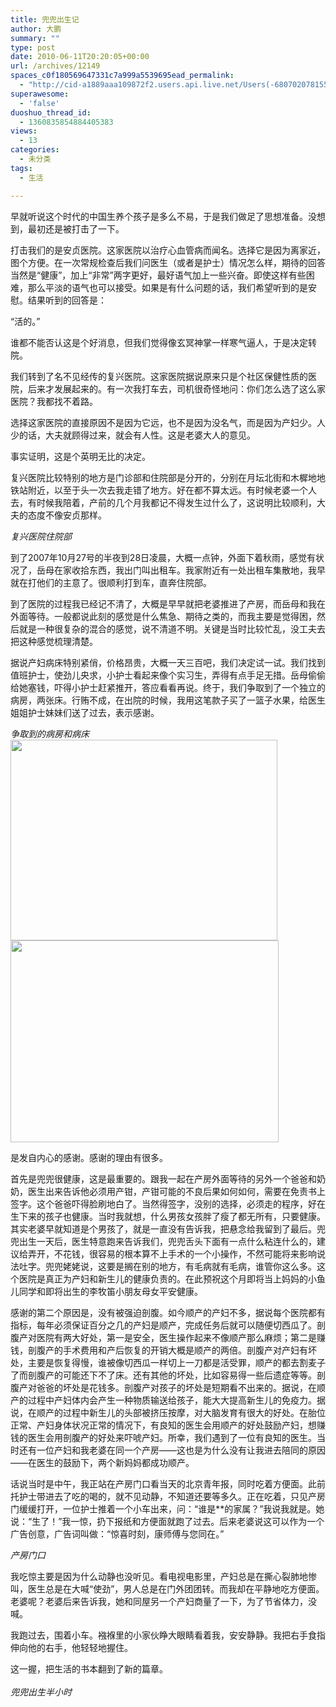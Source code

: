 ```yaml
---
title: 兜兜出生记
author: 大鹏
summary: ""
type: post
date: 2010-06-11T20:20:05+00:00
url: /archives/12149
spaces_c0f180569647331c7a999a5539695ead_permalink:
  - "http://cid-a1889aaa109872f2.users.api.live.net/Users(-6807020781556960526)/Blogs('A1889AAA109872F2!102')/Entries('A1889AAA109872F2!1202')?authkey=7T08dKQfQ0s%24"
superawesome:
  - 'false'
duoshuo_thread_id:
  - 1360835854884405383
views:
  - 13
categories:
  - 未分类
tags:
  - 生活

---
```

<div id="msgcns!A1889AAA109872F2!1202" class="bvMsg">
  早就听说这个时代的中国生养个孩子是多么不易，于是我们做足了思想准备。没想到，最初还是被打击了一下。</p> 
  
  <p>
    打击我们的是安贞医院。这家医院以治疗心血管病而闻名。选择它是因为离家近，图个方便。在一次常规检查后我们问医生（或者是护士）情况怎么样，期待的回答当然是“健康”，加上“非常”两字更好，最好语气加上一些兴奋。即使这样有些困难，那么平淡的语气也可以接受。如果是有什么问题的话，我们希望听到的是安慰。结果听到的回答是：
  </p>
  
  <p>
    “活的。”
  </p>
  
  <p>
    谁都不能否认这是个好消息，但我们觉得像玄冥神掌一样寒气逼人，于是决定转院。
  </p>
  
  <p>
    我们转到了名不见经传的复兴医院。这家医院据说原来只是个社区保健性质的医院，后来才发展起来的。有一次我打车去，司机很奇怪地问：你们怎么选了这么家医院？我都找不着路。
  </p>
  
  <p>
    选择这家医院的直接原因不是因为它远，也不是因为没名气，而是因为产妇少。人少的话，大夫就顾得过来，就会有人性。这是老婆大人的意见。
  </p>
  
  <p>
    事实证明，这是个英明无比的决定。
  </p>
  
  <p>
    复兴医院比较特别的地方是门诊部和住院部是分开的，分别在月坛北街和木樨地地铁站附近，以至于头一次去我走错了地方。好在都不算太远。有时候老婆一个人去，有时候我陪着，产前的几个月我都记不得发生过什么了，这说明比较顺利，大夫的态度不像安贞那样。
  </p>
  
  <p>
    <span style="font-style:italic;">复兴医院住院部</span><br /><span><a href="http://pengzhaoblog.files.wordpress.com/2010/06/20071102_dsc02513.jpg?w=224" rel="WLPP;url=http://pengzhaoblog.files.wordpress.com/2010/06/20071102_dsc02513.jpg?w=224"><img src="http://pengzhaoblog.files.wordpress.com/2010/06/20071102_dsc02513.jpg?w=224" alt="" /></a></span>
  </p>
  
  <p>
    到了2007年10月27号的半夜到28日凌晨，大概一点钟，外面下着秋雨，感觉有状况了，岳母在家收拾东西，我出门叫出租车。我家附近有一处出租车集散地，我早就在打他们的主意了。很顺利打到车，直奔住院部。
  </p>
  
  <p>
    到了医院的过程我已经记不清了，大概是早早就把老婆推进了产房，而岳母和我在外面等待。一般都说此刻的感觉是什么焦急、期待之类的，而我主要是觉得困，然后就是一种很复杂的混合的感觉，说不清道不明。关键是当时比较忙乱，没工夫去把这种感觉梳理清楚。
  </p>
  
  <p>
    据说产妇病床特别紧俏，价格昂贵，大概一天三百吧，我们决定试一试。我们找到值班护士，使劲儿央求，小护士看起来像个实习生，弄得有点手足无措。岳母偷偷给她塞钱，吓得小护士赶紧推开，答应看看再说。终于，我们争取到了一个独立的病房，两张床。行贿不成，在出院的时候，我用这笔款子买了一篮子水果，给医生姐姐护士妹妹们送了过去，表示感谢。
  </p>
  
  <p>
    <span style="font-style:italic;">争取到的病房和病床</span><br /><span><a href="http://pengzhaoblog.files.wordpress.com/2010/06/20071102_dsc02517.jpg?w=300" rel="WLPP;url=http://pengzhaoblog.files.wordpress.com/2010/06/20071102_dsc02517.jpg?w=300"><img style="width:427px;height:321px;" src="http://pengzhaoblog.files.wordpress.com/2010/06/20071102_dsc02517.jpg?w=300" alt="" /></a></span><span><a href="http://pengzhaoblog.files.wordpress.com/2010/06/dsc02388.jpg?w=300" rel="WLPP;url=http://pengzhaoblog.files.wordpress.com/2010/06/dsc02388.jpg?w=300"><img style="width:429px;height:323px;" src="http://pengzhaoblog.files.wordpress.com/2010/06/dsc02388.jpg?w=300" alt="" /></a></span>
  </p>
  
  <p>
    是发自内心的感谢。感谢的理由有很多。
  </p>
  
  <p>
    首先是兜兜很健康，这是最重要的。跟我一起在产房外面等待的另外一个爸爸和奶奶，医生出来告诉他必须用产钳，产钳可能的不良后果如何如何，需要在免责书上签字。这个爸爸吓得脸刷地白了。当然得签字，没别的选择，必须走的程序，好在生下来的孩子也健康。当时我就想，什么男孩女孩胖了瘦了都无所有，只要健康。其实老婆早就知道是个男孩了，就是一直没有告诉我，把悬念给我留到了最后。兜兜出生一天后，医生特意跑来告诉我们，兜兜舌头下面有一点什么粘连什么的，建议给弄开，不花钱，很容易的根本算不上手术的一个小操作，不然可能将来影响说法吐字。兜兜姥姥说，这要是搁在别的地方，有毛病就有毛病，谁管你这么多。这个医院是真正为产妇和新生儿的健康负责的。在此预祝这个月即将当上妈妈的小鱼儿同学和即将出生的李牧笛小朋友母女平安健康。
  </p>
  
  <p>
    感谢的第二个原因是，没有被强迫剖腹。如今顺产的产妇不多，据说每个医院都有指标，每年必须保证百分之几的产妇是顺产，完成任务后就可以随便切西瓜了。剖腹产对医院有两大好处，第一是安全，医生操作起来不像顺产那么麻烦；第二是赚钱，剖腹产的手术费用和产后恢复的开销大概是顺产的两倍。剖腹产对产妇有坏处，主要是恢复得慢，谁被像切西瓜一样切上一刀都是活受罪，顺产的都去割麦子了而剖腹产的可能还下不了床。还有其他的坏处，比如容易得一些后遗症等等。剖腹产对爸爸的坏处是花钱多。剖腹产对孩子的坏处是短期看不出来的。据说，在顺产的过程中产妇体内会产生一种物质输送给孩子，能大大提高新生儿的免疫力。据说，在顺产的过程中新生儿的头部被挤压按摩，对大脑发育有很大的好处。在胎位正常、产妇身体状况正常的情况下，有良知的医生会用顺产的好处鼓励产妇，想赚钱的医生会用剖腹产的好处来吓唬产妇。所幸，我们遇到了一位有良知的医生。当时还有一位产妇和我老婆在同一个产房——这也是为什么没有让我进去陪同的原因——在医生的鼓励下，两个新妈妈都成功顺产。
  </p>
  
  <p>
    话说当时是中午，我正站在产房门口看当天的北京青年报，同时吃着方便面。此前托护士带进去了吃的喝的，就不见动静，不知道还要等多久。正在吃着，只见产房门缓缓打开，一位护士推着一个小车出来，问：“谁是**的家属？”我说我就是。她说：“生了！”我一惊，扔下报纸和方便面就跑了过去。后来老婆说这可以作为一个广告创意，广告词叫做：“惊喜时刻，康师傅与您同在。”
  </p>
  
  <p>
    <span style="font-style:italic;">产房门口</span><br /><span><a href="http://pengzhaoblog.files.wordpress.com/2010/06/20071102_dsc02509.jpg?w=300" rel="WLPP;url=http://pengzhaoblog.files.wordpress.com/2010/06/20071102_dsc02509.jpg?w=300"><img src="http://pengzhaoblog.files.wordpress.com/2010/06/20071102_dsc02509.jpg?w=300" alt="" /></a></span>
  </p>
  
  <p>
    我吃惊主要是因为什么动静也没听见。看电视电影里，产妇总是在撕心裂肺地惨叫，医生总是在大喊“使劲”，男人总是在门外团团转。而我却在平静地吃方便面。老婆呢？老婆后来告诉我，她和同屋另一个产妇商量了一下，为了节省体力，没喊。
  </p>
  
  <p>
    我跑过去，围着小车。襁褓里的小家伙睁大眼睛看着我，安安静静。我把右手食指伸向他的右手，他轻轻地握住。
  </p>
  
  <p>
    这一握，把生活的书本翻到了新的篇章。<br /><br style="font-style:italic;" /><span style="font-style:italic;">兜兜出生半小时</span><br /><span><a href="http://pengzhaoblog.files.wordpress.com/2010/06/dsc02393_.jpg?w=300" rel="WLPP;url=http://pengzhaoblog.files.wordpress.com/2010/06/dsc02393_.jpg?w=300"><img src="http://pengzhaoblog.files.wordpress.com/2010/06/dsc02393_.jpg?w=300" alt="" /></a></span></div>
